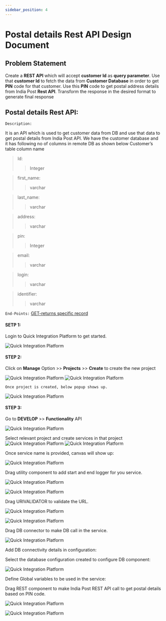```yaml
---
sidebar_position: 4
---
```


# Postal details Rest API Design Document
## Problem Statement 
Create a **REST API** which will accept **customer Id** as **query parameter**. 
Use that **customer Id** to fetch the data from **Customer Database** in order to get **PIN** code for that customer. Use this **PIN** code to get postal address details from India Post **Rest API**. 
Transform the response in the desired format to generate final response

## Postal details Rest API:
`Description:`

It is an API which is used to get customer data from DB and use that data to get postal details from India Post API. We have the customer database and it has following no of columns in remote DB as shown below
Customer’s table column name
> Id:
>> Integer

> first_name:
>> varchar

> last_name:
>> varchar

> address:
>> varchar

> pin:
>> Integer

> email:
>> varchar

> login:
>> varchar

> identifier:
>> varchar


`End-Points:` 
[GET-returns specific record](http://run.quickintegrate.io/dev/restapi/getPostalInfo?ID=4)

#### SETP 1:
Login to Quick Integration Platform to get started.

![Quick Integration Platform](../img/DB_Rest_API/1.png)

#### STEP 2:
Click on **Manage** Option >> **Projects** >> **Create** to create the new project

![Quick Integration Platform](../img/DB_Rest_API/2.png)
![Quick Integration Platform](../img/DB_Rest_API/3.png)

`Once project is created, below popup shows up.`

![Quick Integration Platform](../img/DB_Rest_API/4.png)


#### STEP 3:
Go to **DEVELOP** >> **Functionality** API

![Quick Integration Platform](../img/DB_Rest_API/5.png)

Select relevant project and create services in that project
![Quick Integration Platform](../img/DB_Rest_API/6.png)
![Quick Integration Platform](../img/DB_Rest_API/7.png)

Once service name is provided, canvas will show up:

![Quick Integration Platform](../img/DB_Rest_API/8.png)

Drag utility component to add start and end logger for you service.


![Quick Integration Platform](../img/DB_Rest_API/9.2.png)

![Quick Integration Platform](../img/DB_Rest_API/9.png)

Drag URIVALIDATOR to validate the URL.

![Quick Integration Platform](../img/DB_Rest_API/10.2.png)

![Quick Integration Platform](../img/DB_Rest_API/10.png)

Drag DB connector to make DB call in the service.

![Quick Integration Platform](../img/DB_Rest_API/11.2.png)

Add DB connectivity details in configuration:





Select the database configuration created to configure DB component:

![Quick Integration Platform](../img/DB_Rest_API/11.png)

Define Global variables to be used in the service:















Drag REST component to make India Post REST API call to get postal details based on PIN code.

![Quick Integration Platform](../img/DB_Rest_API/12.2.png)

![Quick Integration Platform](../img/DB_Rest_API/12.png)                              
